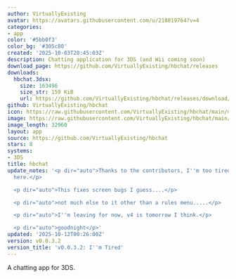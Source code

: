```yaml
---
author: VirtuallyExisting
avatar: https://avatars.githubusercontent.com/u/218819764?v=4
categories:
- app
color: '#5bb0f3'
color_bg: '#305c80'
created: '2025-10-03T20:45:03Z'
description: Chatting application for 3DS (and Wii coming soon)
download_page: https://github.com/VirtuallyExisting/hbchat/releases
downloads:
  hbchat.3dsx:
    size: 163496
    size_str: 159 KiB
    url: https://github.com/VirtuallyExisting/hbchat/releases/download/v0.0.3.2/hbchat.3dsx
github: VirtuallyExisting/hbchat
icon: https://raw.githubusercontent.com/VirtuallyExisting/hbchat/main/meta/icon.png
image: https://raw.githubusercontent.com/VirtuallyExisting/hbchat/main/meta/banner.png
image_length: 32960
layout: app
source: https://github.com/VirtuallyExisting/hbchat
stars: 8
systems:
- 3DS
title: hbchat
update_notes: '<p dir="auto">Thanks to the contributors, I''m too tired to list them
  here.</p>

  <p dir="auto">This fixes screen bugs I guess....</p>

  <p dir="auto">not much else to it other than a rules menu.....</p>

  <p dir="auto">I''m leaving for now, v4 is tomorrow I think.</p>

  <p dir="auto">goodnight</p>'
updated: '2025-10-12T00:26:00Z'
version: v0.0.3.2
version_title: 'v0.0.3.2: I''m Tired'
---
```

A chatting app for 3DS.